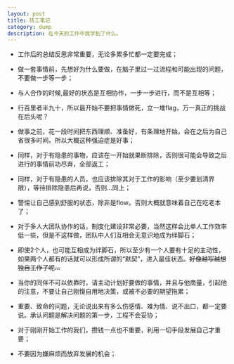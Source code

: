 ```yaml
---
layout: post
title: 砖工笔记
category: dump
description: 在今天的工作中我学到了什么。
---
```

* 工作后的总结反思非常重要，无论多累多忙都一定要完成；

* 做一套事情前，先想好为什么要做，在脑子里过一过流程和可能出现的问题，不要做一步等一步；

* 与人合作的时候,最好的状态是互相协作，一步一步进行，而不是互相等；

* 行百里者半九十，所以最开始不要把事情做死，立一堆flag，万一真正的挑战在后头呢？

* 做事之前，花一段时间把东西理顺、准备好，有条理地开始，会在之后为自己省很多时间。所以大概这种强迫症是好事；

* 同样，对于有隐患的事物，应该在一开始就果断排除，否则很可能会导致之后进行的事情前功尽弃，全部返工；

* 同样，对于有隐患的人员，也应该排除其对于工作的影响（至少要划清界限），等待排除隐患后再说，否则...同上；

* 警惕让自己感到舒服的状态，除非是flow。否则大概就意味着自己在吃老本了；

* 对于多人大团队协作的话，制度化建设非常必要，当然这样会比单人工作效率低一些，但是不这样做，团队中人们互相会无意识地成为绊脚石；

* 即使2个人，也可能互相成为绊脚石，所以至少有一个人要有十足的主动性，如果两个人都有的话就可以形成所谓的“默契”，进入最佳状态。<s>好像越写越想独自工作了呢...</s>

* 当你的同伴不可以依靠时，请主动计划好要做的事情，并且与他商量，引起他的注意，不要让自己刚愎自用地决策，或被不必要的期望拖累；

* 重要、致命的问题，无论说出来有多么伤感情、难为情、说不出口，都一定要说。承认问题是解决问题的第一步，工程不会妥协；

* 对于刚刚开始工作的我们，攒钱一点也不重要，利用一切手段发展自己才重要；

* 不要因为嫌麻烦而放弃发展的机会；